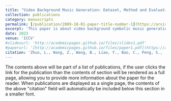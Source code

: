 ```yaml
---
title: "Video Background Music Generation: Dataset, Method and Evaluation"
collection: publications
category: manuscripts
permalink: [/publication/2009-10-01-paper-title-number-1](https://arxiv.org/abs/2211.11248)
excerpt: 'This paper is about video background symbolic music generation.'
date: 2023
venue: 'ICCV'
#slidesurl: 'http://academicpages.github.io/files/slides1.pdf'
#paperurl: '[http://academicpages.github.io/files/paper1.pdf](https://arxiv.org/abs/2211.11248)'
citation: 'Zhuo, L., Wang, Z., Wang, B., Liao, Y., Bao, C., Peng, S., ... & Liu, S. (2023). Video background music generation: Dataset, method and evaluation. In Proceedings of the IEEE/CVF International Conference on Computer Vision (pp. 15637-15647).
---
```


The contents above will be part of a list of publications, if the user clicks the link for the publication than the contents of section will be rendered as a full page, allowing you to provide more information about the paper for the reader. When publications are displayed as a single page, the contents of the above "citation" field will automatically be included below this section in a smaller font.

